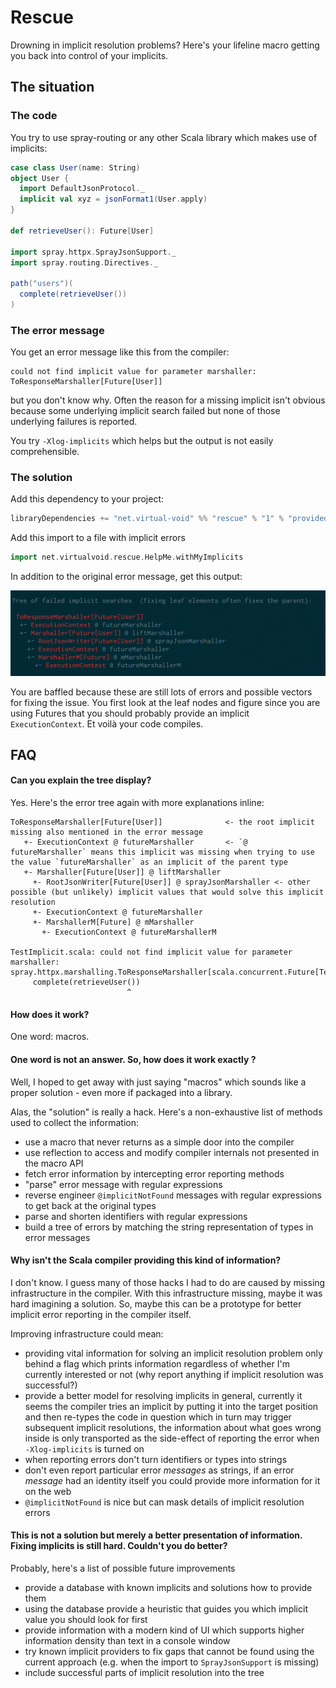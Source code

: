 # Rescue

Drowning in implicit resolution problems? Here's your lifeline macro getting you back
into control of your implicits.

## The situation

### The code

You try to use spray-routing or any other Scala library which makes use of implicits:

```scala
case class User(name: String)
object User {
  import DefaultJsonProtocol._
  implicit val xyz = jsonFormat1(User.apply)
}

def retrieveUser(): Future[User]

import spray.httpx.SprayJsonSupport._
import spray.routing.Directives._

path("users")(
  complete(retrieveUser())
)
```

### The error message

You get an error message like this from the compiler:

```
could not find implicit value for parameter marshaller: ToResponseMarshaller[Future[User]]
```

but you don't know why. Often the reason for a missing implicit isn't obvious because
some underlying implicit search failed but none of those underlying failures is reported.

You try `-Xlog-implicits` which helps but the output is not easily comprehensible.

### The solution

Add this dependency to your project:

```scala
libraryDependencies += "net.virtual-void" %% "rescue" % "1" % "provided"
```

Add this import to a file with implicit errors

```scala
import net.virtualvoid.rescue.HelpMe.withMyImplicits
```

In addition to the original error message, get this output:

![Screenshot of macro output](docs/screenshot1.png)

You are baffled because these are still lots of errors and possible vectors for fixing the issue.
You first look at the leaf nodes and figure since you are using Futures that you should probably
provide an implicit `ExecutionContext`. Et voilà your code compiles.

## FAQ

#### Can you explain the tree display?

Yes. Here's the error tree again with more explanations inline:

```
ToResponseMarshaller[Future[User]]              <- the root implicit missing also mentioned in the error message
   +- ExecutionContext @ futureMarshaller       <- `@ futureMarshaller` means this implicit was missing when trying to use the value `futureMarshaller` as an implicit of the parent type
   +- Marshaller[Future[User]] @ liftMarshaller
     +- RootJsonWriter[Future[User]] @ sprayJsonMarshaller <- other possible (but unlikely) implicit values that would solve this implicit resolution
     +- ExecutionContext @ futureMarshaller
     +- MarshallerM[Future] @ mMarshaller
       +- ExecutionContext @ futureMarshallerM
       
TestImplicit.scala: could not find implicit value for parameter marshaller: spray.httpx.marshalling.ToResponseMarshaller[scala.concurrent.Future[TestImplicit.this.User]]
     complete(retrieveUser())
                          ^
```

#### How does it work?

One word: macros.

#### One word is not an answer. So, how does it work exactly ?

Well, I hoped to get away with just saying "macros" which sounds like a proper solution - even more if packaged
into a library.

Alas, the "solution" is really a hack. Here's a non-exhaustive list of methods used to collect the information:
  * use a macro that never returns as a simple door into the compiler 
  * use reflection to access and modify compiler internals not presented in the macro API
  * fetch error information by intercepting error reporting methods
  * "parse" error message with regular expressions
  * reverse engineer `@implicitNotFound` messages with regular expressions to get back at the original types
  * parse and shorten identifiers with regular expressions
  * build a tree of errors by matching the string representation of types in error messages

#### Why isn't the Scala compiler providing this kind of information?

I don't know. I guess many of those hacks I had to do are caused by missing infrastructure in the compiler.
With this infrastructure missing, maybe it was hard imagining a solution. So, maybe this can be a prototype
for better implicit error reporting in the compiler itself.

Improving infrastructure could mean:
 * providing vital information for solving an implicit resolution problem only behind a flag which prints information
   regardless of whether I'm currently interested or not (why report anything if implicit resolution was successful?)
 * provide a better model for resolving implicits in general, currently it seems the compiler tries an implicit by putting it into the target position and then re-types the code in question which in turn may trigger subsequent implicit resolutions, the information about what goes wrong inside is only transported as the side-effect of reporting the error when `-Xlog-implicits` is turned on
 * when reporting errors don't turn identifiers or types into strings
 * don't even report particular error _messages_ as strings, if an error _message_ had an identity itself you could
   provide more information for it on the web
 * `@implicitNotFound` is nice but can mask details of implicit resolution errors
 

#### This is not a solution but merely a better presentation of information. Fixing implicits is still hard. Couldn't you do better?

Probably, here's a list of possible future improvements

 * provide a database with known implicits and solutions how to provide them
 * using the database provide a heuristic that guides you which implicit value you should look for first
 * provide information with a modern kind of UI which supports higher information density than text in a console window
 * try known implicit providers to fix gaps that cannot be found using the current approach (e.g. when the import to `SprayJsonSupport` is missing)
 * include successful parts of implicit resolution into the tree
